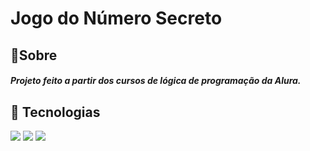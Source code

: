 # Jogo do Número Secreto


 ## 🔖Sobre
##### Projeto feito a partir dos cursos de lógica de programação da Alura.

## 🚀 Tecnologias
<div>
    <img src="https://img.shields.io/badge/HTML-239120?style=for-the-badge&logo=html5&logoColor=white">
    <img src="https://img.shields.io/badge/CSS-239120?&style=for-the-badge&logo=css3&logoColor=white">
    <img src="https://img.shields.io/badge/JavaScript-F7DF1E?style=for-the-badge&logo=javascript&logoColor=black">
</div>